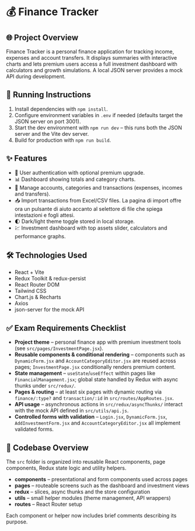 # 💰 Finance Tracker

## 🌐 Project Overview
Finance Tracker is a personal finance application for tracking income, expenses and account transfers. It displays summaries with interactive charts and lets premium users access a full investment dashboard with calculators and growth simulations. A local JSON server provides a mock API during development.

## 🚀 Running Instructions
1. Install dependencies with `npm install`.
2. Configure environment variables in `.env` if needed (defaults target the JSON server on port 3001).
3. Start the dev environment with `npm run dev` – this runs both the JSON server and the Vite dev server.
4. Build for production with `npm run build`.

## ✨ Features
- 🔑 User authentication with optional premium upgrade.
- 📊 Dashboard showing totals and category charts.
- 📁 Manage accounts, categories and transactions (expenses, incomes and transfers).
- 📥 Import transactions from Excel/CSV files. La pagina di import offre ora un pulsante di aiuto accanto al selettore di file che spiega intestazioni e fogli attesi.
- 🌓 Dark/light theme toggle stored in local storage.
- 💹 Investment dashboard with top assets slider, calculators and performance graphs.

## 🛠 Technologies Used
- React + Vite
- Redux Toolkit & redux-persist
- React Router DOM
- Tailwind CSS
- Chart.js & Recharts
- Axios
- json-server for the mock API

## ✅ Exam Requirements Checklist
- **Project theme** – personal finance app with premium investment tools (see `src/pages/InvestmentPage.jsx`).
- **Reusable components & conditional rendering** – components such as `DynamicForm.jsx` and `AccountCategoryEditor.jsx` are reused across pages; `InvestmentPage.jsx` conditionally renders premium content.
- **State management** – `useState`/`useEffect` within pages like `FinancialManagement.jsx`; global state handled by Redux with async thunks under `src/redux/`.
- **Pages & routing** – at least six pages with dynamic routing via `finance/:type?` and `transaction/:id` in `src/routes/AppRoutes.jsx`.
- **API usage** – asynchronous actions in `src/redux/asyncThunks/` interact with the mock API defined in `src/utils/api.js`.
- **Controlled forms with validation** – `Login.jsx`, `DynamicForm.jsx`, `AddInvestmentForm.jsx` and `AccountCategoryEditor.jsx` all implement validated forms.

## 📁 Codebase Overview
The `src` folder is organized into reusable React components, page components, Redux state logic and utility helpers.
- **components** – presentational and form components used across pages
- **pages** – routeable screens such as the dashboard and investment views
- **redux** – slices, async thunks and the store configuration
- **utils** – small helper modules (theme management, API wrappers)
- **routes** – React Router setup

Each component or helper now includes brief comments describing its purpose.